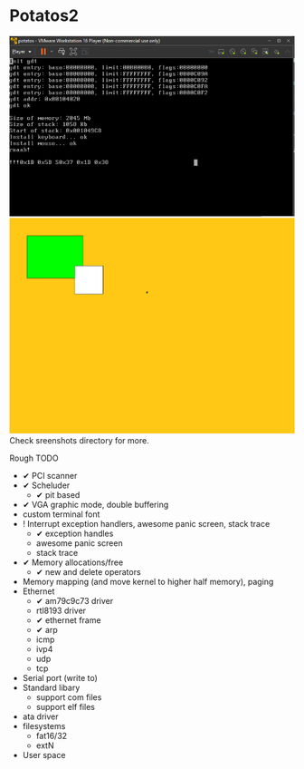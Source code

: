 # Potatos2

![Alt text](screenshots/1.png?raw=true "sceenshot")
![Alt text](screenshots/2.png?raw=true "sceenshot")
Check sreenshots directory for more.


Rough TODO
- ✔ PCI scanner
- ✔ Scheluder
  - ✔ pit based
- ✔ VGA graphic mode, double buffering
- custom terminal font
- ! Interrupt exception handlers, awesome panic screen, stack trace
  - ✔ exception handles
  - awesome panic screen
  - stack trace
- ✔ Memory allocations/free
  - ✔ new and delete operators
- Memory mapping (and move kernel to higher half memory), paging
- Ethernet 
  - ✔ am79c9c73 driver
  - rtl8193 driver
  - ✔ ethernet frame
  - ✔ arp
  - icmp
  - ivp4
  - udp
  - tcp
- Serial port (write to)
- Standard libary
  - support com files
  - support elf files
- ata driver
- filesystems
  - fat16/32
  - extN
- User space